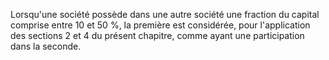 Lorsqu'une société possède dans une autre société une fraction du capital comprise entre 10 et 50 %, la première est considérée, pour l'application des sections 2 et 4 du présent chapitre, comme ayant une participation dans la seconde.
